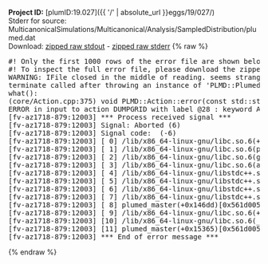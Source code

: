**Project ID:** [plumID:19.027]({{ '/' | absolute_url }}eggs/19/027/)  
Stderr for source:  MulticanonicalSimulations/Multicanonical/Analysis/SampledDistribution/plumed.dat   
Download: [zipped raw stdout](plumed.dat.plumed_master.stdout.txt.zip) - [zipped raw stderr](plumed.dat.plumed_master.stderr.txt.zip) 
{% raw %}
<pre>
#! Only the first 1000 rows of the error file are shown below
#! To inspect the full error file, please download the zipped raw stderr file above
WARNING: IFile closed in the middle of reading. seems strange!
terminate called after throwing an instance of 'PLMD::Plumed::ExceptionError'
what():
(core/Action.cpp:375) void PLMD::Action::error(const std::string&) const
ERROR in input to action DUMPGRID with label @28 : keyword ARG is compulsory for this action
[fv-az1718-879:12003] *** Process received signal ***
[fv-az1718-879:12003] Signal: Aborted (6)
[fv-az1718-879:12003] Signal code:  (-6)
[fv-az1718-879:12003] [ 0] /lib/x86_64-linux-gnu/libc.so.6(+0x45330)[0x7f4e67645330]
[fv-az1718-879:12003] [ 1] /lib/x86_64-linux-gnu/libc.so.6(pthread_kill+0x11c)[0x7f4e6769eb2c]
[fv-az1718-879:12003] [ 2] /lib/x86_64-linux-gnu/libc.so.6(gsignal+0x1e)[0x7f4e6764527e]
[fv-az1718-879:12003] [ 3] /lib/x86_64-linux-gnu/libc.so.6(abort+0xdf)[0x7f4e676288ff]
[fv-az1718-879:12003] [ 4] /lib/x86_64-linux-gnu/libstdc++.so.6(+0xa5ff5)[0x7f4e67aa5ff5]
[fv-az1718-879:12003] [ 5] /lib/x86_64-linux-gnu/libstdc++.so.6(+0xbb0da)[0x7f4e67abb0da]
[fv-az1718-879:12003] [ 6] /lib/x86_64-linux-gnu/libstdc++.so.6(_ZSt10unexpectedv+0x0)[0x7f4e67aa5a55]
[fv-az1718-879:12003] [ 7] /lib/x86_64-linux-gnu/libstdc++.so.6(+0xa5a6f)[0x7f4e67aa5a6f]
[fv-az1718-879:12003] [ 8] plumed_master(+0x146dd)[0x561d005d06dd]
[fv-az1718-879:12003] [ 9] /lib/x86_64-linux-gnu/libc.so.6(+0x2a1ca)[0x7f4e6762a1ca]
[fv-az1718-879:12003] [10] /lib/x86_64-linux-gnu/libc.so.6(__libc_start_main+0x8b)[0x7f4e6762a28b]
[fv-az1718-879:12003] [11] plumed_master(+0x15365)[0x561d005d1365]
[fv-az1718-879:12003] *** End of error message ***
</pre>
{% endraw %}
